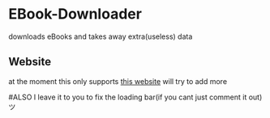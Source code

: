 # EBook-Downloader
downloads eBooks and takes away extra(useless) data

## Website
at the moment this only supports [this website](https://novelasfreeonline.com)
will try to add more

#ALSO
I leave it to you to fix the loading bar(if you cant just comment it out) ツ

